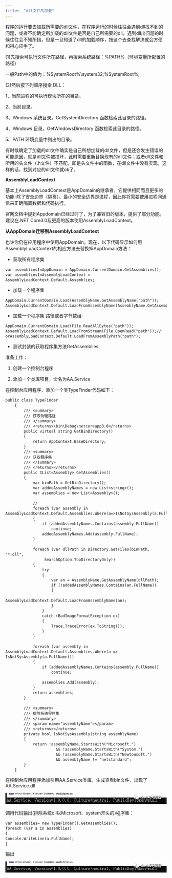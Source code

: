 ```yaml
---
title:  "dll文件的加载"
---
```


程序的运行要去加载所需要的dll文件，在程序运行的时候往往会遇到dll找不到的问题，或者不能确定所加载的dll文件是否是自己所需要的dll，遇到dll出问题的时候往往会不知所措，但是一旦知道了dll的加载顺序，按这个去查找解决就会方便和得心应手了。

(1)先搜索可执行文件所在路径，再搜索系统路径：%PATH%（环境变量所配置的路径）

一般Path中的值为：%SystemRoot%\system32;%SystemRoot%;

(2)然后按下列顺序搜索 DLL：

1、当前进程的可执行模块所在的目录。

2、当前目录。

3、Windows 系统目录。GetSystemDirectory 函数检索此目录的路径。

4、Windows 目录。GetWindowsDirectory 函数检索此目录的路径。

5、PATH 环境变量中列出的目录。

有时候确定了加载的dll文件确实是自己所想加载的dll文件，但是还会发生错误的可能原因，就是dll文件被损坏，此时需要重新替换现有的dll文件；或者dll文件和所用的头文件（.h文件）不匹配，即是头文件中的函数，在dll文件中没有实现，这样的话，找到对应的dll文件就ok了。

**AssemblyLoadContext**

基本上AssemblyLoadContext是AppDomain的继承者，它提供相同而且更多的功能-除了安全边界（隔离）。最小的安全边界是进程，因此你将需要使用进程间通信来正确隔离数据和代码执行。

官网文档中提到Appdomain已经过时了，为了兼容旧的版本，提供了部分功能。建议在.NET Core3.0及更高的版本使用AssemblyLoadContext。

**从AppDomain迁移到AssemblyLoadContext**

也许你仍在应用程序中使用AppDomain。现在，以下代码显示如何用AssemblyLoadContext的相应方法去替换掉AppDomain方法：

-   获取所有程序集

```
var assembliesInAppDomain = AppDomain.CurrentDomain.GetAssemblies();
var assembliesInAssemblyLoadContext = AssemblyLoadContext.Default.Assemblies;
```

-   加载一个程序集

```
AppDomain.CurrentDomain.Load(AssemblyName.GetAssemblyName("path"));
AssemblyLoadContext.Default.LoadFromAssemblyName(AssemblyName.GetAssemblyName("path"));
```

-   加载一个程序集 路径或者字节数组:

```
AppDomain.CurrentDomain.Load(File.ReadAllBytes("path"));
AssemblyLoadContext.Default.LoadFromStream(File.OpenRead("path"));// orAssemblyLoadContext.Default.LoadFromAssemblyPath("path");
```

-   测试封装的获取程序集方法GetAssemblies

准备工作：

1.  创建一个控制台程序

2.  添加一个类库项目，命名为AA.Service

在控制台应用程序，添加一个类TypeFinder代码如下：

```
public class TypeFinder
    {
        /// <summary>
        /// 获取物理路径 
        /// </summary>
        /// <returns>\bin\Debug\netcoreapp3.0</returns>
        public virtual string GetBinDirectory()
        {
            return AppContext.BaseDirectory;
        }
        /// <summary>
        /// 获取程序集
        /// </summary>
        /// <returns></returns>
        public IList<Assembly> GetAssemblies()
        {
            var binPath = GetBinDirectory();
            var addedAssemblyNames = new List<string>();
            var assemblies = new List<Assembly>();

            //
            foreach (var assembly in AssemblyLoadContext.Default.Assemblies.Where(a=>IsNotSysAssembly(a.FullName)))
            {
                if (addedAssemblyNames.Contains(assembly.FullName))
                    continue;
                addedAssemblyNames.Add(assembly.FullName);
            }

            foreach (var dllPath in Directory.GetFiles(binPath, "*.dll",
                 SearchOption.TopDirectoryOnly))
            {
                try
                {
                    var an = AssemblyName.GetAssemblyName(dllPath);
                    if (!addedAssemblyNames.Contains(an.FullName))
                    {
                        AssemblyLoadContext.Default.LoadFromAssemblyName(an);
                    }
                }
                catch (BadImageFormatException ex)
                {
                    Trace.TraceError(ex.ToString());
                }
            }

            foreach (var assembly in AssemblyLoadContext.Default.Assemblies.Where(a => IsNotSysAssembly(a.FullName)))
            {
                if (addedAssemblyNames.Contains(assembly.FullName))
                    continue;

                assemblies.Add(assembly);
            }
            return assemblies;
        }

        /// <summary>
        /// 排除系统程序集
        /// </summary>
        /// <param name="assemblyName"></param>
        /// <returns></returns>
        private bool IsNotSysAssembly(string assemblyName) 
        {
            return !assemblyName.StartsWith("Microsoft.")
                      && !assemblyName.StartsWith("System.")
                      && !assemblyName.StartsWith("Newtonsoft.")
                      && assemblyName != "netstandard";
        }
    }
```

在控制台应用程序添加引用AA.Service类库，生成查看bin文件，出现了AA.Service.dll

![img](../../public/images/2020-01-06-dll-load/640.webp)

调用代码输出(排除系统dll以Microsoft、system开头的)程序集：

```
var assemblies= new TypeFinder().GetAssemblies();        
foreach (var a in assemblies)             
{                
Console.WriteLine(a.FullName);            
}
```

输出

![img](../../public/images/2020-01-06-dll-load/640.webp)
